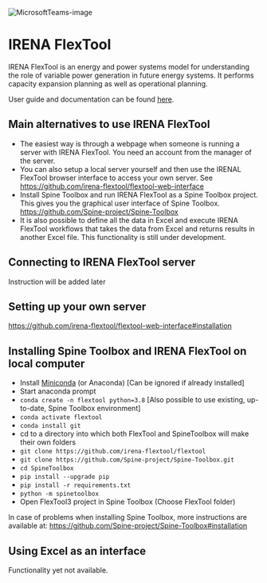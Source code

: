 ![MicrosoftTeams-image](https://user-images.githubusercontent.com/84900647/176460507-0bc578b5-b347-482f-82e3-abfe1fd0bbfb.png)

# IRENA FlexTool

IRENA FlexTool is an energy and power systems model for understanding the role of variable power generation in future energy systems. It performs capacity expansion planning as well as operational planning.

User guide and documentation can be found [here]([https://github.com/irena-flextool/flextool/tree/master#irena-flextool).

## Main alternatives to use IRENA FlexTool

- The easiest way is through a webpage when someone is running a server with IRENA FlexTool. You need an account from the manager of the server.
- You can also setup a local server yourself and then use the IRENAL FlexTool browser interface to access your own server. See https://github.com/irena-flextool/flextool-web-interface
- Install Spine Toolbox and run IRENA FlexTool as a Spine Toolbox project. This gives you the graphical user interface of Spine Toolbox. https://github.com/Spine-project/Spine-Toolbox
- It is also possible to define all the data in Excel and execute IRENA FlexTool workflows that takes the data from Excel and returns results in another Excel file. This functionality is still under development.

## Connecting to IRENA FlexTool server

Instruction will be added later

## Setting up your own server

https://github.com/irena-flextool/flextool-web-interface#installation

## Installing Spine Toolbox and IRENA FlexTool on local computer

- Install [Miniconda](https://docs.conda.io/en/latest/miniconda.html) (or Anaconda)  [Can be ignored if already installed]
- Start anaconda prompt
- `conda create -n flextool python=3.8`  [Also possible to use existing, up-to-date, Spine Toolbox environment]
- `conda activate flextool`
- `conda install git`
- cd to a directory into which both FlexTool and SpineToolbox will make their own folders
- `git clone https://github.com/irena-flextool/flextool`
- `git clone https://github.com/Spine-project/Spine-Toolbox.git`
- `cd SpineToolbox`
- `pip install --upgrade pip`
- `pip install -r requirements.txt`
- `python -m spinetoolbox`
- Open FlexTool3 project in Spine Toolbox (Choose FlexTool folder)

In case of problems when installing Spine Toolbox, more instructions are available at: https://github.com/Spine-project/Spine-Toolbox#installation

## Using Excel as an interface

Functionality yet not available.
